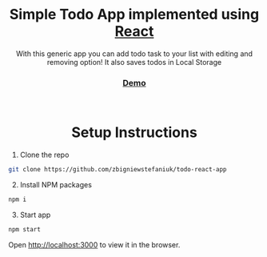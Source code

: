 <br />
<h1 align="center">Simple Todo App implemented using <a href="https://reactjs.org/">React</a></h1>

<p align="center">With this generic app you can add todo task to your list with editing and removing option! It also saves todos in Local Storage</p>

<h3 align="center"><a href="https://todo-app-react-zayn.netlify.app/">Demo</a></h3>
<br />
<h1 align="center">Setup Instructions</h1>

1. Clone the repo

```sh
git clone https://github.com/zbigniewstefaniuk/todo-react-app
```

2. Install NPM packages

```sh
npm i
```

3. Start app

```sh
npm start
```

Open [http://localhost:3000](http://localhost:3000) to view it in the browser.
